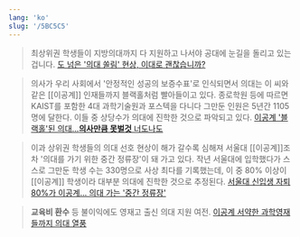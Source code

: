 ```yaml
---
lang: 'ko'
slug: '/5BC5C5'
---
```


> 최상위권 학생들이 지방의대까지 다 지원하고 나서야 공대에 눈길을 돌리고 있는 겁니다. [도 넘은 '의대 쏠림' 현상, 이대로 괜찮습니까?](https://news.sbs.co.kr/news/endPage.do?news_id=N1001043396)

> 의사가 우리 사회에서 '안정적인 성공의 보증수표'로 인식되면서 의대는 이 씨와 같은 [[이공계]] 인재들까지 블랙홀처럼 빨아들이고 있다. 종로학원 등에 따르면 KAIST를 포함한 4대 과학기술원과 포스텍을 다니다 그만둔 인원은 5년간 1105명에 달한다. 이들 중 상당수가 의대에 진학한 것으로 파악되고 있다. [이공계 '블랙홀'된 의대…**의사만큼 못벌것** 너도나도](https://news.nate.com/view/20230216n00853)

> 이과 상위권 학생들의 의대 선호 현상이 해가 갈수록 심해져 서울대 [[이공계]]조차 '의대를 가기 위한 중간 정류장'이 돼 가고 있다. 작년 서울대에 입학했다가 스스로 그만둔 학생 수는 330명으로 사상 최다를 기록했는데, 이 중 80% 이상이 [[이공계]] 학생이라 대부분 의대에 진학한 것으로 추정된다. [서울대 신입생 자퇴 80%가 이공계… 의대 가는 '중간 정류장'](https://www.chosun.com/national/education/2022/12/27/QYKNSUZTHBBVLJ4ICGMP4YSJU4/)

> **교육비 환수** 등 불이익에도 영재고 출신 의대 지원 여전. [이공계 서약한 과학영재들까지 의대 열풍](https://www.chosun.com/national/education/2023/01/26/UEA3EKIZZZFRZDP3YPUIXP727I/)
